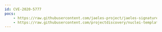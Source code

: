 ```yaml
---
id: CVE-2020-5777
pocs:
    - https://raw.githubusercontent.com/jaeles-project/jaeles-signatures/master/cves/magento-magmi-improper-authentication-cve-2020-5777.yaml
    - https://raw.githubusercontent.com/projectdiscovery/nuclei-templates/master/cves/CVE-2020-5777.yaml
---
```

